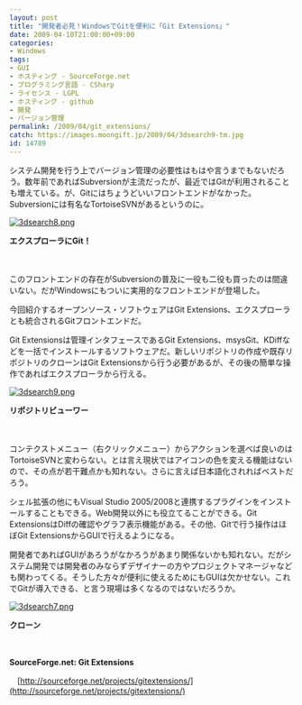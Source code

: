 ```yaml
---
layout: post
title: "開発者必見！WindowsでGitを便利に「Git Extensions」"
date: 2009-04-10T21:00:00+09:00
categories:
- Windows
tags: 
- GUI
- ホスティング - SourceForge.net
- プログラミング言語 - CSharp
- ライセンス - LGPL
- ホスティング - github
- 開発
- バージョン管理
permalink: /2009/04/git_extensions/
catch: https://images.moongift.jp/2009/04/3dsearch9-tm.jpg
id: 14789
---
```

システム開発を行う上でバージョン管理の必要性はもはや言うまでもないだろう。数年前であればSubversionが主流だったが、最近ではGitが利用されることも増えている。が、Gitにはちょうどいいフロントエンドがなかった。Subversionには有名なTortoiseSVNがあるというのに。

  

[![3dsearch8.png](https://images.moongift.jp/2009/04/3dsearch8-tm.jpg)](https://images.moongift.jp/2009/04/3dsearch8.png)  
  
**エクスプローラにGit！**

  

　

  

このフロントエンドの存在がSubversionの普及に一役も二役も買ったのは間違いない。だがWindowsにもついに実用的なフロントエンドが登場した。

  

今回紹介するオープンソース・ソフトウェアはGit Extensions、エクスプローラとも統合されるGitフロントエンドだ。

  
<!--more-->

Git Extensionsは管理インタフェースであるGit Extensions、msysGit、KDiffなどを一括でインストールするソフトウェアだ。新しいリポジトリの作成や既存リポジトリのクローンはGit Extensionsから行う必要があるが、その後の簡単な操作であればエクスプローラから行える。

  

[![3dsearch9.png](https://images.moongift.jp/2009/04/3dsearch9-tm.jpg)](https://images.moongift.jp/2009/04/3dsearch9.png)  
  
**リポジトリビューワー**

  

　

  

コンテクストメニュー（右クリックメニュー）からアクションを選べば良いのはTortoiseSVNと変わらない。とは言え現状ではアイコンの色を変える機能はないので、その点が若干難点かも知れない。さらに言えば日本語化されればベストだろう。

  

シェル拡張の他にもVisual Studio 2005/2008と連携するプラグインをインストールすることもできる。Web開発以外にも役立てることができる。Git ExtensionsはDiffの確認やグラフ表示機能がある。その他、Gitで行う操作はほぼGit ExtensionsからGUIで行えるようになる。

  

開発者であればGUIがあろうがなかろうがあまり関係ないかも知れない。だがシステム開発では開発者のみならずデザイナーの方やプロジェクトマネージャなども関わってくる。そうした方々が便利に使えるためにもGUIは欠かせない。これでGitが導入できる、と言う現場は多くなるのではないだろうか。

  

[![3dsearch7.png](https://images.moongift.jp/2009/04/3dsearch7-tm.jpg)](https://images.moongift.jp/2009/04/3dsearch7.png)  
  
**クローン**

  

　

  

**SourceForge.net: Git Extensions**  
  
　[http://sourceforge.net/projects/gitextensions/](http://sourceforge.net/projects/gitextensions/)

  
